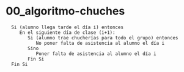 # 00_algoritmo-chuches

      Si (alumno llega tarde el día i) entonces
         En el siguiente día de clase (i+1):
            Si (alumno trae chucherías para todo el grupo) entonces
               No poner falta de asistencia al alumno el día i
            Sino
               Poner falta de asistencia al alumno el día i
            Fin Si
      Fin Si

